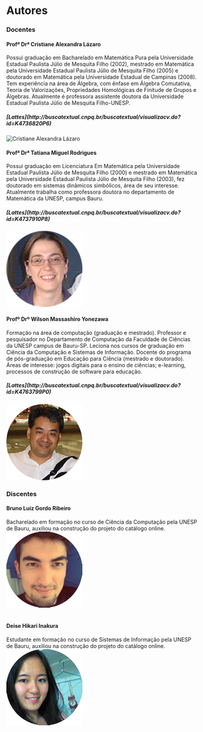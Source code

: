 # <div class="row text-center">Autores</div>
<!--  DOCENTES -->
<div class="row col-md-12 col-lg-12 text-center">
  <h3><i class="fa fa-book"></i> Docentes</h3>
</div>
<!-- Cris -->
<div class="row">
  <div class="col-md-12 col-lg-12">
    <h4><i class="fa fa-user"></i> Profª Drª Cristiane Alexandra Lázaro</h4>
  </div>
  <div class="col-md-8 col-lg-8 text-justify pull-left">
    <div class="row">
      Possui graduação em Bacharelado em Matemática Pura pela Universidade Estadual Paulista Júlio de Mesquita Filho (2002), mestrado em Matemática pela Universidade Estadual Paulista Júlio de Mesquita Filho (2005) e doutorado em Matemática pela Universidade Estadual de Campinas (2008). Tem experiência na área de Álgebra, com ênfase em Álgebra Comutativa, Teoria de Valorizações, Propriedades Homológicas de Finitude de Grupos e Álgebras. Atualmente é professora assistente doutora da Universidade Estadual Paulista Júlio de Mesquita Filho-UNESP.
    </div>
    <div class"row">
      <h5><i class="fa fa-link"></i> [Lattes](http://buscatextual.cnpq.br/buscatextual/visualizacv.do?id=K4736820P6)<h5>  
    </div>
  </div>
  <div class="col-md-4 col-lg-4 text-center pull-right">
    <img src="../imagens/autores/retrato-cristiane-alexandra-lázaro.png" title="Cristiane Alexandra Lázaro" alt="Cristiane Alexandra Lázaro"></img>
  </div>
</div>
<!-- Tati -->
<div class="row">
  <div class="col-md-12 col-lg-12">
    <h4><i class="fa fa-user"></i> Profª Drª Tatiana Miguel Rodrigues</h4>
  </div>
  <div class="col-md-8 col-lg-8 text-justify pull-right">
    <div class"row">
      Possui graduação em Licenciatura Em Matemática pela Universidade Estadual Paulista Júlio de Mesquita Filho (2000) e mestrado em Matemática pela Universidade Estadual Paulista Júlio de Mesquita Filho (2003), fez doutorado em sistemas dinâmicos simbólicos, área de seu interesse. Atualmente trabalha como professora doutora no departamento de Matemática da UNESP, campus Bauru.
    </div>
    <div class"row">
      <h5><i class="fa fa-link"></i> [Lattes](http://buscatextual.cnpq.br/buscatextual/visualizacv.do?id=K4737910P8)</h5>  
    </div>
  </div>
  <div class="col-md-4 col-lg-4 text-center pull-left">  
    <img src="../imagens/autores/retrato-tatiana-miguel-rodrigues.png" title="Tatiana Miguel Rodrigues" alt="Tatiana Miguel Rodrigues"></img>
  </div>
</div>
<!-- Wilson -->
<div class="row">
  <div class="col-md-12 col-lg-12">
    <h4><i class="fa fa-user"></i> Profº Drº Wilson Massashiro Yonezawa</h4>
  </div>
  <div class="col-md-8 col-lg-8 text-justify pull-left">
    <div class="row">
      Formação na área de computação (graduação e mestrado). Professor e pesquisador no Departamento de Computação da Faculdade de Ciências da UNESP campus de Bauru-SP. Leciona nos cursos de graduação em Ciência da Computação e Sistemas de Informação. Docente do programa de pós-graduação em Educação para Ciência (mestrado e doutorado). Áreas de interesse: jogos digitais para o ensino de ciências; e-learning, processos de construção de software para educação.
    </div>
    <div class"row">
      <h5><i class="fa fa-link"></i> [Lattes](http://buscatextual.cnpq.br/buscatextual/visualizacv.do?id=K4763799P0)</h5>  
    </div>
  </div>
  <div class="col-md-4 col-lg-4 text-center pull-right">  
    <img src="../imagens/autores/retrato-wilson-massashiro-yonezawa.png" title="Wilson Massashiro Yonezawa" alt="Wilson Massashiro Yonezawa"></img>
  </div>
</div>
<!--  DISCENTES -->
<div class="row col-md-12 col-lg-12 text-center">
  <h3><i class="fa  fa-graduation-cap"></i> Discentes</h3>
</div>
<!-- Bruno -->
<div class="row">
  <div class="col-md-12 col-lg-12">
    <h4><i class="fa fa-user"></i> Bruno Luiz Gordo Ribeiro</h4>
  </div>
  <div class="col-md-8 col-lg-8 text-justify pull-right">
    Bacharelado em formação no curso de Ciência da Computação pela UNESP de Bauru, auxiliou na construção do projeto do catálogo online.
  </div>
  <div class="col-md-4 col-lg-4 text-center pull-left">  
    <img src="../imagens/autores/retrato-bruno-luiz-gordo-ribeiro.png" title="Bruno Luiz Gordo Ribeiro" alt="Bruno Luiz Gordo Ribeiro"></img>
  </div>
</div>
<br/>
<!-- Deise -->
<div class="row">
  <div class="col-md-12 col-lg-12">
    <h4><i class="fa fa-user"></i> Deise Hikari Inakura</h4>
  </div>
  <div class="col-md-8 col-lg-8 text-justify pull-left">
    Estudante em formação no curso de Sistemas de Informação pela UNESP de Bauru, auxiliou na construção do projeto do catálogo online.
  </div>
  <div class="col-md-4 col-lg-4 text-center pull-right">  
    <img src="../imagens/autores/retrato-deise-hikari-inakura.png" title="Deise Hikari Inakura" alt="Deise Hikari Inakura"></img>
  </div>
</div>
<br/>  
<br/>  
